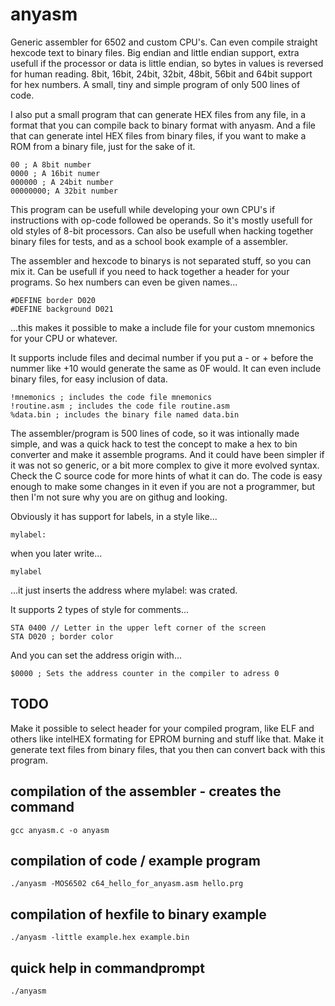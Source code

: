 # anyasm
Generic assembler for 6502 and custom CPU's. Can even compile straight hexcode text to binary files.
Big endian and little endian support, extra usefull if the processor or data is little endian, so bytes in values is reversed for human reading.
8bit, 16bit, 24bit, 32bit, 48bit, 56bit and 64bit support for hex numbers. A small, tiny and simple program of only 500 lines of code.

I also put a small program that can generate HEX files from any file, in a format that you can compile back to binary format with anyasm.
And a file that can generate intel HEX files from binary files, if you want to make a ROM from a binary file, just for the sake of it.

```
00 ; A 8bit number
0000 ; A 16bit numer
000000 ; A 24bit number
00000000; A 32bit number
```
This program can be usefull while developing your own CPU's if instructions with op-code followed be operands. So it's mostly usefull for old styles of 8-bit processors.
Can also be usefull when hacking together binary files for tests, and as a school book example of a assembler.

The assembler and hexcode to binarys is not separated stuff, so you can mix it. Can be usefull if you need to hack together a header for your programs.
So hex numbers can even be given names...
```
#DEFINE border D020
#DEFINE background D021
```
...this makes it possible to make a include file for your custom mnemonics for your CPU or whatever.

It supports include files and decimal number if you put a - or + before the nummer like +10 would generate the same as 0F would.
It can even include binary files, for easy inclusion of data.
```
!mnemonics ; includes the code file mnemonics
!routine.asm ; includes the code file routine.asm
%data.bin ; includes the binary file named data.bin
```
The assembler/program is 500 lines of code, so it was intionally made simple, and was a quick hack to test the concept to make a hex to bin converter and make it assemble programs.
And it could have been simpler if it was not so generic, or a bit more complex to give it more evolved syntax. 
Check the C source code for more hints of what it can do. The code is easy enough to make some changes in it even if you are not a programmer, but then I'm not sure why you are on githug and looking.

Obviously it has support for labels, in a style like...
```
mylabel:
```
when you later write...
```
mylabel
```
...it just inserts the address where mylabel: was crated.

It supports 2 types of style for comments...
```
STA 0400 // Letter in the upper left corner of the screen
STA D020 ; border color
```
And you can set the address origin with...
```
$0000 ; Sets the address counter in the compiler to adress 0
```
## TODO
Make it possible to select header for your compiled program, like ELF and others like intelHEX formating for EPROM burning and stuff like that.
Make it generate text files from binary files, that you then can convert back with this program.

## compilation of the assembler - creates the command
```
gcc anyasm.c -o anyasm
```
## compilation of code / example program
```
./anyasm -MOS6502 c64_hello_for_anyasm.asm hello.prg
```
## compilation of hexfile to binary example
```
./anyasm -little example.hex example.bin
```
## quick help in commandprompt
```
./anyasm
```
